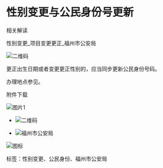 # 性别变更与公民身份号更新

相关解读

性别变更_项目变更更正_福州市公安局

![二维码](https://www.fuzhou.gov.cn/public/images/20fzszf_mzt_ewm.png)

更正出生日期或者变更更正性别的，应当同步更新公民身份号码。

办理地点参见。

附件下载

![图片1](https://www.fuzhou.gov.cn/images/babs.png)

- ![二维码](https://www.fuzhou.gov.cn/public/images/20fzszf_mzt_ewm.png)
    
- ![福州市公安局](https://www.fuzhou.gov.cn/images/wxgzh_fzga.jpg)
    
![图标](https://zfwzgl.www.gov.cn/exposure/images/jiucuo.png?v=3501000044)

标签：性别变更、公民身份、福州市公安局